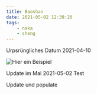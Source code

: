 ```yaml
---
title: Baoshan
date: 2021-05-02 12:39:20
tags: 
	- naka
	- sheng
---
```


Urpsrüngliches Datum 2021-04-10

![Hier ein Beispiel](puerh-test.jpeg)

Update im Mai 2021-05-02
Test

Update und populate